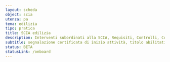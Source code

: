 ```yaml
---
layout: scheda
object: scia
utenza: pa
tema: edilizia
tipo: pratica
title: SCIA edilizia
description: Interventi subordinati alla SCIA, Requisiti, Controlli, Costi, Adempimenti dei tecnici, Istruttoria preliminare, Documenti, Iter
subtitle: segnalazione certificata di inizio attività, titolo abilitativo, pratica edilizia
status: BETA
statusLink: /onboard
---
```

